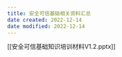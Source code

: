 ```yaml
---
title: 安全可信基础相关资料汇总
date created: 2022-12-14
date modified: 2022-12-14
---
```

[[安全可信基础知识培训材料V1.2.pptx]]